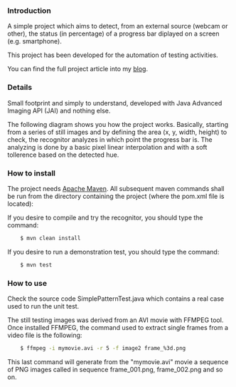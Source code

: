 ### Introduction

A simple project which aims to detect, from an external source (webcam or other), the status (in percentage) of a progress bar diplayed on a screen (e.g. smartphone).

This project has been developed for the automation of testing activities.

You can find the full project article into my [blog](http://www.bitstorm.it/blog/en/2011/05/jai-color-pattern-recognition/).

### Details

Small footprint and simply to understand, developed with Java Advanced Imaging API (JAI) and nothing else.

The following diagram shows you how the project works. Basically, starting from a series of still images and by defining the area (x, y, width, height) to check, the recognitor analyzes in which point the progress bar is. The analyzing is done by a basic pixel linear interpolation and with a soft tollerence based on the detected hue.

### How to install

The project needs [Apache Maven](http://maven.apache.org/). All subsequent maven commands shall be run from the directory containing the project (where the pom.xml file is located):

If you desire to compile and try the recognitor, you should type the command:

``` bash
    $ mvn clean install 
```

If you desire to run a demonstration test, you should type the command:

``` bash
    $ mvn test 
```

### How to use

Check the source code SimplePatternTest.java which contains a real case used to run the unit test.

The still testing images was derived from an AVI movie with FFMPEG tool. Once installed FFMPEG, the command used to extract single frames from a video file is the following:

``` bash
    $ ffmpeg -i mymovie.avi -r 5 -f image2 frame_%3d.png 
```

This last command will generate from the "mymovie.avi" movie a sequence of PNG images called in sequence frame_001.png, frame_002.png and so on. 
